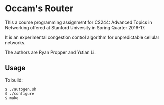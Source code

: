 # Occam's Router

This a course programming assignment for CS244: Advanced Topics in Networking offered at Stanford University in Spring Quarter 2016-17.

It is an experimental congestion control algorithm for unpredictable cellular networks.

The authors are Ryan Propper and Yutian Li.

## Usage

To build:

	$ ./autogen.sh
	$ ./configure
	$ make
